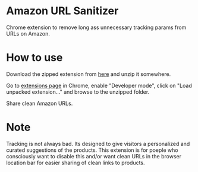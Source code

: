 Amazon URL Sanitizer
============

Chrome extension to remove long ass unnecessary tracking params from URLs on Amazon.

How to use
==========

Download the zipped extension from [here](https://github.com/viranch/amazon-sanitizer/archive/master.zip) and unzip it somewhere.

Go to <a href="chrome://extensions/">extensions page</a> in Chrome, enable "Developer mode", click on "Load unpacked extension..." and browse to the unzipped folder.

Share clean Amazon URLs.

Note
====

Tracking is not always bad. Its designed to give visitors a personalized and curated suggestions of the products. This extension is for poeple who consciously want to disable this and/or want clean URLs in the browser location bar for easier sharing of clean links to products.
